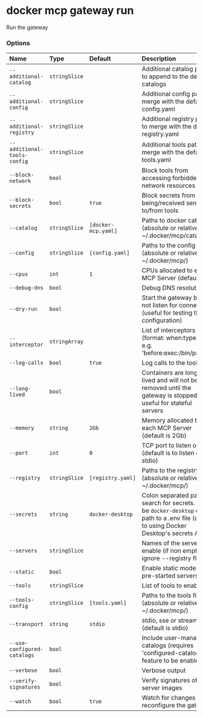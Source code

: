 # docker mcp gateway run

<!---MARKER_GEN_START-->
Run the gateway

### Options

| Name                        | Type          | Default             | Description                                                                                                                                   |
|:----------------------------|:--------------|:--------------------|:----------------------------------------------------------------------------------------------------------------------------------------------|
| `--additional-catalog`      | `stringSlice` |                     | Additional catalog paths to append to the default catalogs                                                                                    |
| `--additional-config`       | `stringSlice` |                     | Additional config paths to merge with the default config.yaml                                                                                 |
| `--additional-registry`     | `stringSlice` |                     | Additional registry paths to merge with the default registry.yaml                                                                             |
| `--additional-tools-config` | `stringSlice` |                     | Additional tools paths to merge with the default tools.yaml                                                                                   |
| `--block-network`           | `bool`        |                     | Block tools from accessing forbidden network resources                                                                                        |
| `--block-secrets`           | `bool`        | `true`              | Block secrets from being/received sent to/from tools                                                                                          |
| `--catalog`                 | `stringSlice` | `[docker-mcp.yaml]` | Paths to docker catalogs (absolute or relative to ~/.docker/mcp/catalogs/)                                                                    |
| `--config`                  | `stringSlice` | `[config.yaml]`     | Paths to the config files (absolute or relative to ~/.docker/mcp/)                                                                            |
| `--cpus`                    | `int`         | `1`                 | CPUs allocated to each MCP Server (default is 1)                                                                                              |
| `--debug-dns`               | `bool`        |                     | Debug DNS resolution                                                                                                                          |
| `--dry-run`                 | `bool`        |                     | Start the gateway but do not listen for connections (useful for testing the configuration)                                                    |
| `--interceptor`             | `stringArray` |                     | List of interceptors to use (format: when:type:path, e.g. 'before:exec:/bin/path')                                                            |
| `--log-calls`               | `bool`        | `true`              | Log calls to the tools                                                                                                                        |
| `--long-lived`              | `bool`        |                     | Containers are long-lived and will not be removed until the gateway is stopped, useful for stateful servers                                   |
| `--memory`                  | `string`      | `2Gb`               | Memory allocated to each MCP Server (default is 2Gb)                                                                                          |
| `--port`                    | `int`         | `0`                 | TCP port to listen on (default is to listen on stdio)                                                                                         |
| `--registry`                | `stringSlice` | `[registry.yaml]`   | Paths to the registry files (absolute or relative to ~/.docker/mcp/)                                                                          |
| `--secrets`                 | `string`      | `docker-desktop`    | Colon separated paths to search for secrets. Can be `docker-desktop` or a path to a .env file (default to using Docker Desktop's secrets API) |
| `--servers`                 | `stringSlice` |                     | Names of the servers to enable (if non empty, ignore --registry flag)                                                                         |
| `--static`                  | `bool`        |                     | Enable static mode (aka pre-started servers)                                                                                                  |
| `--tools`                   | `stringSlice` |                     | List of tools to enable                                                                                                                       |
| `--tools-config`            | `stringSlice` | `[tools.yaml]`      | Paths to the tools files (absolute or relative to ~/.docker/mcp/)                                                                             |
| `--transport`               | `string`      | `stdio`             | stdio, sse or streaming (default is stdio)                                                                                                    |
| `--use-configured-catalogs` | `bool`        |                     | Include user-managed catalogs (requires 'configured-catalogs' feature to be enabled)                                                          |
| `--verbose`                 | `bool`        |                     | Verbose output                                                                                                                                |
| `--verify-signatures`       | `bool`        |                     | Verify signatures of the server images                                                                                                        |
| `--watch`                   | `bool`        | `true`              | Watch for changes and reconfigure the gateway                                                                                                 |


<!---MARKER_GEN_END-->


